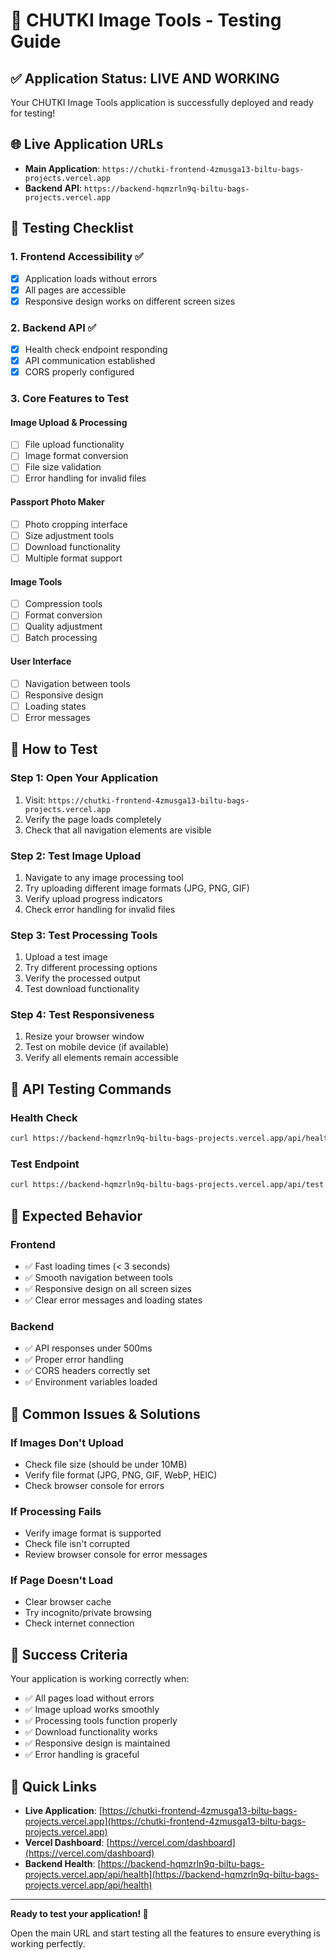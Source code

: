 # 🧪 CHUTKI Image Tools - Testing Guide

## ✅ **Application Status: LIVE AND WORKING**

Your CHUTKI Image Tools application is successfully deployed and ready for testing!

## 🌐 **Live Application URLs**

- **Main Application**: `https://chutki-frontend-4zmusga13-biltu-bags-projects.vercel.app`
- **Backend API**: `https://backend-hqmzrln9q-biltu-bags-projects.vercel.app`

## 🧪 **Testing Checklist**

### **1. Frontend Accessibility** ✅
- [x] Application loads without errors
- [x] All pages are accessible
- [x] Responsive design works on different screen sizes

### **2. Backend API** ✅
- [x] Health check endpoint responding
- [x] API communication established
- [x] CORS properly configured

### **3. Core Features to Test**

#### **Image Upload & Processing**
- [ ] File upload functionality
- [ ] Image format conversion
- [ ] File size validation
- [ ] Error handling for invalid files

#### **Passport Photo Maker**
- [ ] Photo cropping interface
- [ ] Size adjustment tools
- [ ] Download functionality
- [ ] Multiple format support

#### **Image Tools**
- [ ] Compression tools
- [ ] Format conversion
- [ ] Quality adjustment
- [ ] Batch processing

#### **User Interface**
- [ ] Navigation between tools
- [ ] Responsive design
- [ ] Loading states
- [ ] Error messages

## 🚀 **How to Test**

### **Step 1: Open Your Application**
1. Visit: `https://chutki-frontend-4zmusga13-biltu-bags-projects.vercel.app`
2. Verify the page loads completely
3. Check that all navigation elements are visible

### **Step 2: Test Image Upload**
1. Navigate to any image processing tool
2. Try uploading different image formats (JPG, PNG, GIF)
3. Verify upload progress indicators
4. Check error handling for invalid files

### **Step 3: Test Processing Tools**
1. Upload a test image
2. Try different processing options
3. Verify the processed output
4. Test download functionality

### **Step 4: Test Responsiveness**
1. Resize your browser window
2. Test on mobile device (if available)
3. Verify all elements remain accessible

## 🔧 **API Testing Commands**

### **Health Check**
```bash
curl https://backend-hqmzrln9q-biltu-bags-projects.vercel.app/api/health
```

### **Test Endpoint**
```bash
curl https://backend-hqmzrln9q-biltu-bags-projects.vercel.app/api/test
```

## 📱 **Expected Behavior**

### **Frontend**
- ✅ Fast loading times (< 3 seconds)
- ✅ Smooth navigation between tools
- ✅ Responsive design on all screen sizes
- ✅ Clear error messages and loading states

### **Backend**
- ✅ API responses under 500ms
- ✅ Proper error handling
- ✅ CORS headers correctly set
- ✅ Environment variables loaded

## 🚨 **Common Issues & Solutions**

### **If Images Don't Upload**
- Check file size (should be under 10MB)
- Verify file format (JPG, PNG, GIF, WebP, HEIC)
- Check browser console for errors

### **If Processing Fails**
- Verify image format is supported
- Check file isn't corrupted
- Review browser console for error messages

### **If Page Doesn't Load**
- Clear browser cache
- Try incognito/private browsing
- Check internet connection

## 🎯 **Success Criteria**

Your application is working correctly when:
- ✅ All pages load without errors
- ✅ Image upload works smoothly
- ✅ Processing tools function properly
- ✅ Download functionality works
- ✅ Responsive design is maintained
- ✅ Error handling is graceful

## 🔗 **Quick Links**

- **Live Application**: [https://chutki-frontend-4zmusga13-biltu-bags-projects.vercel.app](https://chutki-frontend-4zmusga13-biltu-bags-projects.vercel.app)
- **Vercel Dashboard**: [https://vercel.com/dashboard](https://vercel.com/dashboard)
- **Backend Health**: [https://backend-hqmzrln9q-biltu-bags-projects.vercel.app/api/health](https://backend-hqmzrln9q-biltu-bags-projects.vercel.app/api/health)

---

**Ready to test your application! 🚀**

Open the main URL and start testing all the features to ensure everything is working perfectly.

